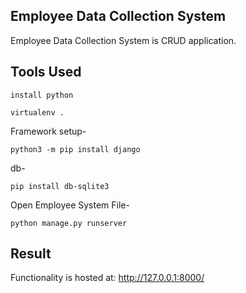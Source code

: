 ## Employee Data Collection System
Employee Data Collection System is CRUD application.

## Tools Used


``
install python
``

``
virtualenv .
`` 

Framework setup- 

``
python3 -m pip install django
``

db- 

``
pip install db-sqlite3
``

Open Employee System File-

``
python manage.py runserver
``

## Result 

Functionality is hosted at: http://127.0.0.1:8000/


